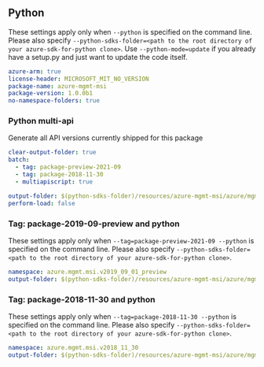 ## Python

These settings apply only when `--python` is specified on the command line.
Please also specify `--python-sdks-folder=<path to the root directory of your azure-sdk-for-python clone>`.
Use `--python-mode=update` if you already have a setup.py and just want to update the code itself.

``` yaml $(python)
azure-arm: true
license-header: MICROSOFT_MIT_NO_VERSION
package-name: azure-mgmt-msi
package-version: 1.0.0b1
no-namespace-folders: true
```

### Python multi-api

Generate all API versions currently shipped for this package


```yaml $(multiapi) && $(python)
clear-output-folder: true
batch:
  - tag: package-preview-2021-09
  - tag: package-2018-11-30
  - multiapiscript: true
```

``` yaml $(multiapiscript)
output-folder: $(python-sdks-folder)/resources/azure-mgmt-msi/azure/mgmt/msi/
perform-load: false
```

### Tag: package-2019-09-preview and python

These settings apply only when `--tag=package-preview-2021-09 --python` is specified on the command line.
Please also specify `--python-sdks-folder=<path to the root directory of your azure-sdk-for-python clone>`.

``` yaml $(tag) == 'package-preview-2021-09'
namespace: azure.mgmt.msi.v2019_09_01_preview
output-folder: $(python-sdks-folder)/resources/azure-mgmt-msi/azure/mgmt/msi/v2019_09_01_preview
```

### Tag: package-2018-11-30 and python

These settings apply only when `--tag=package-2018-11-30 --python` is specified on the command line.
Please also specify `--python-sdks-folder=<path to the root directory of your azure-sdk-for-python clone>`.

``` yaml $(tag) == 'package-2018-11-30'
namespace: azure.mgmt.msi.v2018_11_30
output-folder: $(python-sdks-folder)/resources/azure-mgmt-msi/azure/mgmt/msi/v2018_11_30
```
